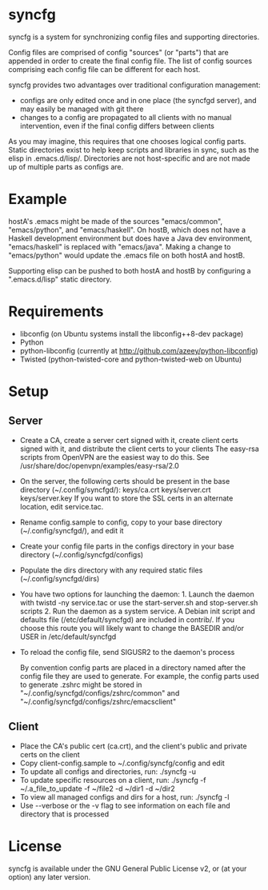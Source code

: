 syncfg
======
syncfg is a system for synchronizing config files and supporting directories.

Config files are comprised of config "sources" (or "parts") that are appended in order to create the final config file. The list of config sources comprising each config file can be different for each host.

syncfg provides two advantages over traditional configuration management:

- configs are only edited once and in one place (the syncfgd server), and may easily be managed with git there
- changes to a config are propagated to all clients with no manual intervention, even if the final config differs between clients

As you may imagine, this requires that one chooses logical config parts. Static directories exist to help keep scripts and libraries in sync, such as the elisp in .emacs.d/lisp/. Directories are not host-specific and are not made up of multiple parts as configs are.

Example
=======
hostA's .emacs might be made of the sources "emacs/common", "emacs/python", and "emacs/haskell". On hostB, which does not have a Haskell development environment but does have a Java dev environment, "emacs/haskell" is replaced with "emacs/java". Making a change to "emacs/python" would update the .emacs file on both hostA and hostB.

Supporting elisp can be pushed to both hostA and hostB by configuring a ".emacs.d/lisp" static directory.

Requirements
============
- libconfig (on Ubuntu systems install the libconfig++8-dev package)
- Python
- python-libconfig (currently at http://github.com/azeey/python-libconfig)
- Twisted (python-twisted-core and python-twisted-web on Ubuntu)

Setup
=====
Server
------
- Create a CA, create a server cert signed with it, create client certs signed with it, and distribute the client certs to your clients
  The easy-rsa scripts from OpenVPN are the easiest way to do this. See /usr/share/doc/openvpn/examples/easy-rsa/2.0
- On the server, the following certs should be present in the base directory (~/.config/syncfgd/):
  keys/ca.crt
  keys/server.crt
  keys/server.key
  If you want to store the SSL certs in an alternate location, edit service.tac.
- Rename config.sample to config, copy to your base directory (~/.config/syncfgd/), and edit it
- Create your config file parts in the configs directory in your base directory (~/.config/syncfgd/configs)
- Populate the dirs directory with any required static files (~/.config/syncfgd/dirs)
- You have two options for launching the daemon:
      1. Launch the daemon with twistd -ny service.tac or use the start-server.sh and stop-server.sh scripts
      2. Run the daemon as a system service. A Debian init script and defaults file (/etc/default/syncfgd) are included in contrib/. If you choose this route you will likely want to change the BASEDIR and/or USER in /etc/default/syncfgd
- To reload the config file, send SIGUSR2 to the daemon's process

  By convention config parts are placed in a directory named after the config file they are used to generate.
  For example, the config parts used to generate .zshrc might be stored in "~/.config/syncfgd/configs/zshrc/common" and "~/.config/syncfgd/configs/zshrc/emacsclient"

Client
------
- Place the CA's public cert (ca.crt), and the client's public and private certs on the client
- Copy client-config.sample to ~/.config/syncfg/config and edit
- To update all configs and directories, run: ./syncfg -u
- To update specific resources on a client, run: ./syncfg -f ~/.a_file_to_update -f ~/file2 -d ~/dir1 -d ~/dir2
- To view all managed configs and dirs for a host, run: ./syncfg -l
- Use --verbose or the -v flag to see information on each file and directory that is processed

License
=======
syncfg is available under the GNU General Public License v2, or (at your option) any later version.
